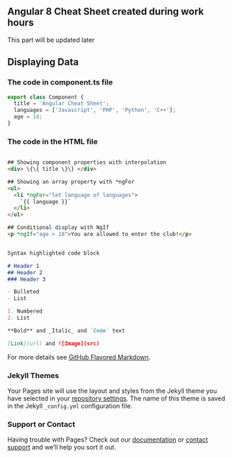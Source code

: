 ## Angular 8 Cheat Sheet created during work hours

This part will be updated later 

## Displaying Data

### The code in component.ts file
``` javascript
export class Component {
  title = 'Angular Cheat Sheet';
  languages = ['Javascript', 'PHP', 'Python', 'C++'];
  age = 18;
}
```

### The code in the HTML file

``` html

## Showing component properties with interpolation
<div> \{\{ title \}\} </div>

## Showing an array property with *ngFor
<ul>
  <li *ngFor="let language of languages">
    `{{ language }}`
  </li>
</ul>

## Conditional display with NgIf
<p *ngIf="age > 18">You are allowed to enter the club!</p>

```



```markdown

Syntax highlighted code block

# Header 1
## Header 2
### Header 3

- Bulleted
- List

1. Numbered
2. List

**Bold** and _Italic_ and `Code` text

[Link](url) and ![Image](src)
```

For more details see [GitHub Flavored Markdown](https://guides.github.com/features/mastering-markdown/).

### Jekyll Themes

Your Pages site will use the layout and styles from the Jekyll theme you have selected in your [repository settings](https://github.com/eneajaho/angular-chsh/settings). The name of this theme is saved in the Jekyll `_config.yml` configuration file.

### Support or Contact

Having trouble with Pages? Check out our [documentation](https://help.github.com/categories/github-pages-basics/) or [contact support](https://github.com/contact) and we’ll help you sort it out.
